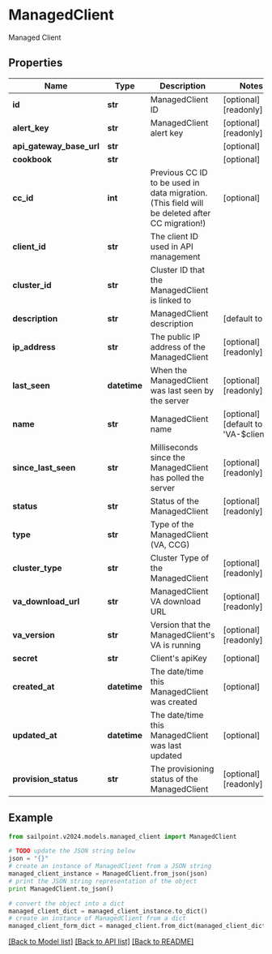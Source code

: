 # ManagedClient

Managed Client

## Properties

Name | Type | Description | Notes
------------ | ------------- | ------------- | -------------
**id** | **str** | ManagedClient ID | [optional] [readonly] 
**alert_key** | **str** | ManagedClient alert key | [optional] [readonly] 
**api_gateway_base_url** | **str** |  | [optional] 
**cookbook** | **str** |  | [optional] 
**cc_id** | **int** | Previous CC ID to be used in data migration. (This field will be deleted after CC migration!) | [optional] 
**client_id** | **str** | The client ID used in API management | 
**cluster_id** | **str** | Cluster ID that the ManagedClient is linked to | 
**description** | **str** | ManagedClient description | [default to '']
**ip_address** | **str** | The public IP address of the ManagedClient | [optional] [readonly] 
**last_seen** | **datetime** | When the ManagedClient was last seen by the server | [optional] [readonly] 
**name** | **str** | ManagedClient name | [optional] [default to 'VA-$clientId']
**since_last_seen** | **str** | Milliseconds since the ManagedClient has polled the server | [optional] [readonly] 
**status** | **str** | Status of the ManagedClient | [optional] [readonly] 
**type** | **str** | Type of the ManagedClient (VA, CCG) | 
**cluster_type** | **str** | Cluster Type of the ManagedClient | [optional] [readonly] 
**va_download_url** | **str** | ManagedClient VA download URL | [optional] [readonly] 
**va_version** | **str** | Version that the ManagedClient&#39;s VA is running | [optional] [readonly] 
**secret** | **str** | Client&#39;s apiKey | [optional] 
**created_at** | **datetime** | The date/time this ManagedClient was created | [optional] 
**updated_at** | **datetime** | The date/time this ManagedClient was last updated | [optional] 
**provision_status** | **str** | The provisioning status of the ManagedClient | [optional] [readonly] 

## Example

```python
from sailpoint.v2024.models.managed_client import ManagedClient

# TODO update the JSON string below
json = "{}"
# create an instance of ManagedClient from a JSON string
managed_client_instance = ManagedClient.from_json(json)
# print the JSON string representation of the object
print ManagedClient.to_json()

# convert the object into a dict
managed_client_dict = managed_client_instance.to_dict()
# create an instance of ManagedClient from a dict
managed_client_form_dict = managed_client.from_dict(managed_client_dict)
```
[[Back to Model list]](../README.md#documentation-for-models) [[Back to API list]](../README.md#documentation-for-api-endpoints) [[Back to README]](../README.md)


